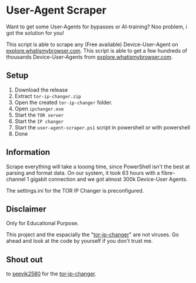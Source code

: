 # User-Agent Scraper

Want to get some User-Agents for bypasses or AI-training? Noo problem, i got the solution for you!

This script is able to scrape any (Free available) Device-User-Agent on [explore.whatismybrowser.com](https://explore.whatismybrowser.com/). This script is able to get a few hundreds of thousands Device-User-Agents from [explore.whatismybrowser.com](https://explore.whatismybrowser.com/).

## Setup

1. Download the release
2. Extract ```tor-ip-changer.zip```
3. Open the created ```tor-ip-changer``` folder.
4. Open ```ipchanger.exe```
5. Start the ```TOR server```
6. Start the ```IP changer```
7. Start the ```user-agent-scraper.ps1``` script in powershell or with powershell
8. Done

## Information

Scrape everything will take a looong time, since PowerShell isn't the best at parsing and format data. On our system, it took 63 hours with a fibre-channel 1 gigabit connection and we got almost 300k Device-User Agents.

The settings.ini for the TOR IP Changer is preconfigured.

## Disclaimer

Only for Educational Purpose.

This project and the espacially the "[tor-ip-changer](https://github.com/seevik2580/tor-ip-changer)" are not viruses. Go ahead and look at the code by yourself if you don't trust me.

## Shout out

to [seevik2580](https://github.com/seevik2580) for the [tor-ip-changer](https://github.com/seevik2580/tor-ip-changer).
